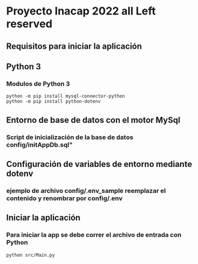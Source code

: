 # Proyecto Inacap 2022 all Left reserved

## Requisitos para iniciar la aplicación

## Python 3
### Modulos de Python 3
```
python -m pip install mysql-connector-python
python -m pip install python-dotenv
```

## Entorno de base de datos con el motor MySql
### Script de inicialización de la base de datos config/initAppDb.sql"

## Configuración de variables de entorno mediante dotenv 
### ejemplo de archivo config/.env_sample reemplazar el contenido y renombrar por config/.env

## Iniciar la aplicación
### Para iniciar la app se debe correr el archivo de entrada con Python
```
python src/Main.py
```